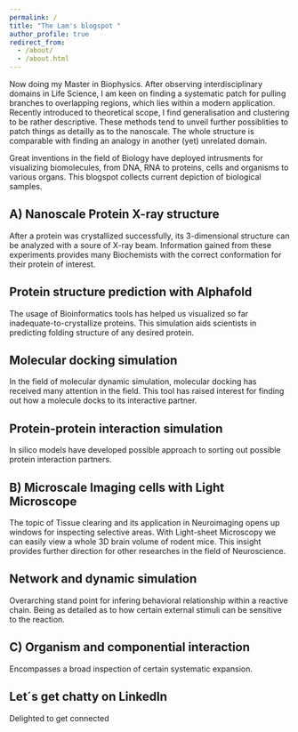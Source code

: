 ```yaml
---
permalink: /
title: "The Lam's blogspot "
author_profile: true
redirect_from: 
  - /about/
  - /about.html
---
```


Now doing my Master in Biophysics. After observing interdisciplinary domains in Life Science, I am keen on finding a systematic patch for pulling branches to overlapping regions, which lies within a modern application. Recently introduced to theoretical scope, I find generalisation and clustering to be rather descriptive. These methods tend to unveil further possiblities to patch things as detailly as to the nanoscale. The whole structure is comparable with finding an analogy in another (yet) unrelated domain. 

Great inventions in the field of Biology have deployed intrusments for visualizing biomolecules, from DNA, RNA to proteins, cells and organisms to various organs. This blogspot collects current depiction of biological samples.

A) Nanoscale
Protein X-ray structure
------
After a protein was crystallized successfully, its 3-dimensional structure can be analyzed with a soure of X-ray beam. Information gained from these experiments provides many Biochemists with the correct conformation for their protein of interest. 

Protein structure prediction with Alphafold
------
The usage of Bioinformatics tools has helped us visualized so far inadequate-to-crystallize proteins. This simulation aids scientists in predicting folding structure of any desired protein. 

Molecular docking simulation
------
In the field of molecular dynamic simulation, molecular docking has received many attention in the field. This tool has raised interest for finding out how a molecule docks to its interactive partner.

Protein-protein interaction simulation
------
In silico models have developed possible approach to sorting out possible protein interaction partners.

B) Microscale
Imaging cells with Light Microscope
------
The topic of Tissue clearing and its application in Neuroimaging opens up windows for inspecting selective areas. With Light-sheet Microscopy we can easily view a whole 3D brain volume of rodent mice. This insight provides further direction for other researches in the field of Neuroscience.

Network and dynamic simulation
------
Overarching stand point for infering behavioral relationship within a reactive chain. Being as detailed as to how certain external stimuli can be sensitive to the reaction.

C) Organism and componential interaction
------
Encompasses a broad inspection of certain systematic expansion. 

Let´s get chatty on LinkedIn
------
Delighted to get connected
